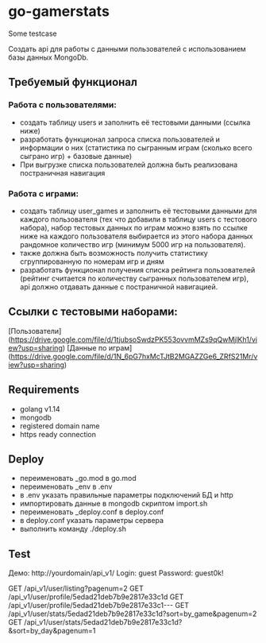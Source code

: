 # go-gamerstats
Some testcase

Создать api для работы с данными пользователей с использованием базы данных
MongoDb.

## Требуемый функционал

### Работа с пользователями:
- создать таблицу users и заполнить её тестовыми данными (ссылка ниже)
- разработать функционал запроса списка пользователей и информации о них
(статистика по сыгранным играм (сколько всего сыграно игр) + базовые данные)
- При выгрузке списка пользователей должна быть реализована постраничная
навигация

### Работа с играми:
- создать таблицу user_games и заполнить её тестовыми данными для каждого
пользователя (тех что добавили в таблицу users с тестового набора), набор
тестовых данных по играм можно взять по ссылке ниже на каждого
пользователя выбирается из этого набора данных рандомное количество игр
(минимум 5000 игр на пользователя).
- также должна быть возможность получить статистику сгруппированную по
номерам игр и дням
- разработать функционал получения списка рейтинга пользователей (рейтинг
считается по количеству сыгранных пользователем игр), api должно отдавать данные с
постраничной навигацией.

## Ссылки с тестовыми наборами:

[Пользователи] (https://drive.google.com/file/d/1tjubsoSwdzPK553ovvmMZs9qQwMjlKh1/view?usp=sharing)
[Данные по играм] (https://drive.google.com/file/d/1N_6pG7hxMcTJtB2MGAZZGe6_ZRfS21Mr/view?usp=sharing)

## Requirements
- golang v1.14
- mongodb
- registered domain name
- https ready connection

## Deploy
- переименовать _go.mod в go.mod
- переименовать _env в .env
- в .env указать правильные параметры подключений БД и http
- импортировать данные в mongodb скриптом import.sh
- переименовать _deploy.conf в deploy.conf
- в deploy.conf указать параметры сервера
- выполнить команду ./deploy.sh

## Test
Демо: http://yourdomain/api_v1/
Login:      guest
Password:   guest0k!

GET /api_v1/user/listing?pagenum=2
GET /api_v1/user/profile/5edad21deb7b9e2817e33c1d
GET /api_v1/user/profile/5edad21deb7b9e2817e33c1---
GET /api_v1/user/stats/5edad21deb7b9e2817e33c1d?sort=by_game&pagenum=2
GET /api_v1/user/stats/5edad21deb7b9e2817e33c1d?&sort=by_day&pagenum=1